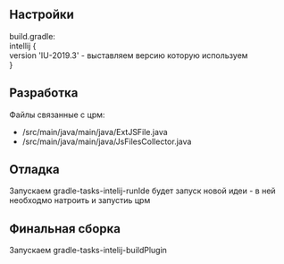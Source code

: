 Настройки
-----------
build.gradle:<br>
intellij {<br>
    version 'IU-2019.3' - выставляем версию которую используем
<br>}

Разработка
-----------
Файлы связанные с црм:
- /src/main/java/main/java/ExtJSFile.java
- /src/main/java/main/java/JsFilesCollector.java


Отладка
-----------
Запускаем gradle-tasks-intelij-runIde будет запуск новой идеи - в ней необходмо натроить и запустиь црм

Финальная сборка
-----------
Запускаем gradle-tasks-intelij-buildPlugin

